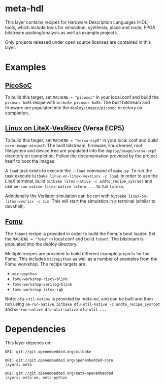 # meta-hdl

This layer contains recipes for Hardware Description Languages (HDL) tools,
which include tools for simulation, synthesis, place and route, FPGA bitstream
packing/analysis as well as example projects.

Only projects released under open source licenses are contained in this layer.

# Examples

## [PicoSoC](https://github.com/YosysHQ/picorv32/tree/master/picosoc)

To build this target, set `MACHINE = "picosoc"` in your local.conf and build the
`picosoc-hx8k` recipe with `bitbake picosoc-hx8k`. The built bitstream and
firmware are populated into the `deploy/images/picosoc` directory on completion.

## [Linux on LiteX-VexRiscv](https://github.com/litex-hub/linux-on-litex-vexriscv) (Versa ECP5)

To build this target, set `MACHINE = "versa-ecp5"` in your local.conf and build
`core-image-minimal`. The built bitstream, firmware, linux kernel, root
filesystem and device tree are populated into the `deploy/image/versa-ecp5`
directory on completion. Follow the documentation provided by the project itself
to boot the images.

A `load` task exists to execute the `--load` command of `make.py`. To run the
task execute `bitbake linux-on-litex-vexriscv -c load`. In order to use the
LiteX terminal, build `bitbake litex-native -c addto_recipe_sysroot` and use
`oe-run-native litex-native lxterm ...` to run `lxterm`.

Additionally the Verilator simulation can be run with `bitbake
linux-on-litex-vexricv -c sim`. This will start the simulation in a
terminal (similar to devshell).

## [Fomu](https://tomu.im/)

The `foboot` recipe is provided in order to build the Fomu's boot loader. Set
the `MACHINE = "fomu"` in local.conf and build `foboot`. The bitstream is
populated into the deploy directory.

Multiple recipes are provided to build different example projects for the Fomu.
This includes `micropython` as well as a number of examples from the Fomu
workshop. The recipe targets are:

- `micropython`
- `fomu-workshop-riscv-blink`
- `fomu-workshop-verilog-blink`
- `fomu-workshop-litex-rgb`

Note: `dfu-util-native` is provided by meta-oe, and can be built and then run
using `oe-run-native`. `bitbake dfu-util-native -c addto_recipe_sysroot` and
`oe-run-native dfu-util-native dfu-util ...`

# Dependencies

This layer depends on:

	URI: git://git.openembedded.org/bitbake

	URI: git://git.openembedded.org/openembedded-core
	layers: meta

	URI: git://git.openembedded.org/meta-openembedded
	layers: meta-oe, meta-python

